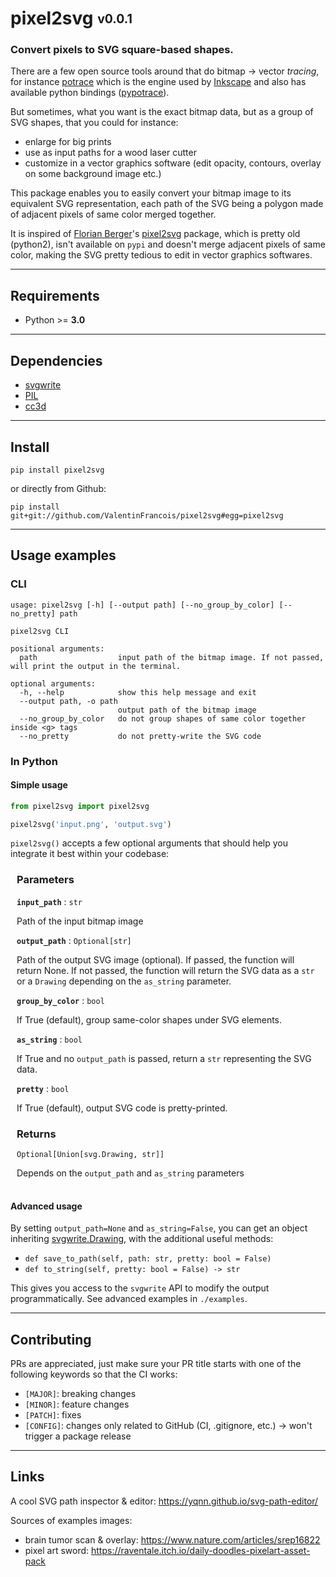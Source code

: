 # pixel2svg <sub><sup>v0.0.1</sup></sub>

### Convert pixels to SVG square-based shapes.


There are a few open source tools around that do bitmap -> vector _tracing_,
for instance [potrace](http://potrace.sourceforge.net) which is the engine 
used by [Inkscape](https://inkscape.org) and also has available python 
bindings ([pypotrace](https://pypi.org/project/pypotrace/)).

But sometimes, what you want is the exact bitmap data, but as a group of 
SVG shapes, that you could for instance:
- enlarge for big prints
- use as input paths for a wood laser cutter
- customize in a vector graphics software (edit opacity, contours, overlay 
  on some background image etc.)

This package enables you to easily convert your bitmap image to its 
equivalent SVG representation, each path of the SVG being a polygon made of 
adjacent pixels of same color merged together.

It is inspired of [Florian Berger](https://github.com/florian-berger)'s 
[pixel2svg](https://florian-berger.de/en/software/pixel2svg) package, which 
is pretty old (python2), isn't available on `pypi` and doesn't merge 
adjacent pixels of same color, making the SVG pretty tedious to edit in 
vector graphics softwares.

---

## Requirements
- Python >= __3.0__

---

## Dependencies
- [svgwrite](https://github.com/mozman/svgwrite)
- [PIL](https://github.com/python-pillow/Pillow)
- [cc3d](https://github.com/seung-lab/connected-components-3d)

---

## Install
```
pip install pixel2svg
```
or directly from Github:
```pixel2svg
pip install git+git://github.com/ValentinFrancois/pixel2svg#egg=pixel2svg
```

---

## Usage examples
### CLI
```
usage: pixel2svg [-h] [--output path] [--no_group_by_color] [--no_pretty] path

pixel2svg CLI

positional arguments:
  path                  input path of the bitmap image. If not passed, will print the output in the terminal.

optional arguments:
  -h, --help            show this help message and exit
  --output path, -o path
                        output path of the bitmap image
  --no_group_by_color   do not group shapes of same color together inside <g> tags
  --no_pretty           do not pretty-write the SVG code
```

### In Python

#### Simple usage
```python
from pixel2svg import pixel2svg

pixel2svg('input.png', 'output.svg')
```

`pixel2svg()` accepts a few optional arguments that should help you 
integrate it best within your codebase:

<div style="background-color: rgba(255, 255, 255, 0.05); padding: 0px 10px 2px 10px;">

### Parameters

 **`input_path`** : `str`

Path of the input bitmap image

**`output_path`** : `Optional[str]`

Path of the output SVG image (optional). If passed, the function will return None. If not passed, the function will return the SVG data as a `str` or a `Drawing` depending on the `as_string` parameter.

**`group_by_color`** : `bool`

If True (default), group same-color shapes under SVG elements.

**`as_string`** : `bool`

If True and no `output_path` is passed, return a `str` representing the SVG data.

**`pretty`** : `bool`

If True (default), output SVG code is pretty-printed.

### Returns

`Optional[Union[svg.Drawing, str]]`

Depends on the `output_path` and `as_string` parameters

</div>

#### Advanced usage

By setting `output_path=None` and `as_string=False`, you can get an object 
inheriting [svgwrite.Drawing](https://svgwrite.readthedocs.io/en/latest/classes/drawing.html), 
with the additional useful methods: 

- `def save_to_path(self, path: str, pretty: bool = False)`
- `def to_string(self, pretty: bool = False) ‑> str`

This gives you access to the `svgwrite` API to modify the output programmatically.
See advanced examples in `./examples`.

---

## Contributing

PRs are appreciated, just make sure your PR title starts with one of the
following keywords so that the CI works:
- `[MAJOR]`: breaking changes
- `[MINOR]`: feature changes
- `[PATCH]`: fixes
- `[CONFIG]`: changes only related to GitHub (CI, .gitignore, etc.) -> won't trigger a package release

--- 

## Links

A cool SVG path inspector & editor: https://yqnn.github.io/svg-path-editor/ 

Sources of examples images:

- brain tumor scan & overlay: https://www.nature.com/articles/srep16822
- pixel art sword: https://raventale.itch.io/daily-doodles-pixelart-asset-pack
